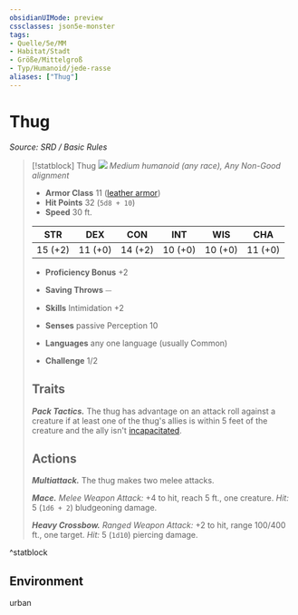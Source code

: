 ```yaml
---
obsidianUIMode: preview
cssclasses: json5e-monster
tags:
- Quelle/5e/MM
- Habitat/Stadt
- Größe/Mittelgroß
- Typ/Humanoid/jede-rasse
aliases: ["Thug"]
---
```

# Thug
*Source: SRD / Basic Rules*  

> [!statblock] Thug
> ![](compendium/bestiary/humanoid/token/thug.png#token)
> *Medium humanoid (any race), Any Non-Good alignment*
> 
> - **Armor Class** 11  ([leather armor](compendium/items/leather-armor.md))
> - **Hit Points** 32 (`5d8 + 10`)
> - **Speed** 30 ft.
> 
> |STR|DEX|CON|INT|WIS|CHA|
> |:---:|:---:|:---:|:---:|:---:|:---:|
> |15 (+2)|11 (+0)|14 (+2)|10 (+0)|10 (+0)|11 (+0)|
> 
> - **Proficiency Bonus** +2
> - **Saving Throws** ⏤
> - **Skills** Intimidation +2
> - **Senses** passive Perception 10
> 
> - **Languages** any one language (usually Common)
> - **Challenge** 1/2
> 
> ## Traits
> 
> ***Pack Tactics.*** The thug has advantage on an attack roll against a creature if at least one of the thug's allies is within 5 feet of the creature and the ally isn't [incapacitated](rules/conditions.md#incapacitated).
> 
> ## Actions
> 
> ***Multiattack.*** The thug makes two melee attacks.
> 
> ***Mace.*** *Melee Weapon Attack:* +4 to hit, reach 5 ft., one creature. *Hit:* 5 (`1d6 + 2`) bludgeoning damage.
> 
> ***Heavy Crossbow.*** *Ranged Weapon Attack:* +2 to hit, range 100/400 ft., one target. *Hit:* 5 (`1d10`) piercing damage.

^statblock

## Environment

urban